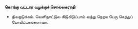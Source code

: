 **கொங்கு வட்டார வழக்குச் சொல்லகராதி**
- நிலநடுக்கம். வெளிநாட்டுல கிடுகிடுப்பாம் வந்து நெறய பேரு செத்துப் போயிட்டாங்களாமா.

